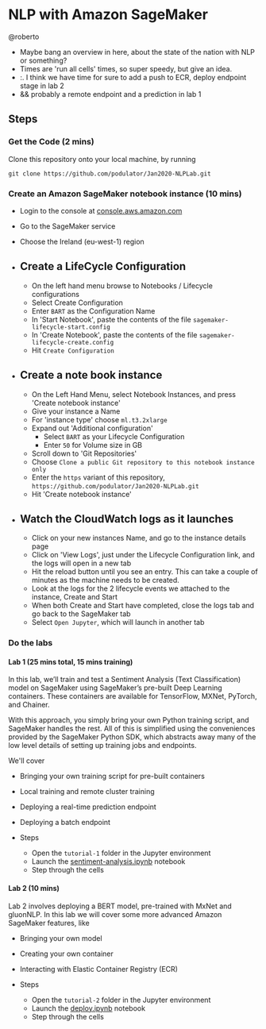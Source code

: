 # NLP with Amazon SageMaker

@roberto 

- Maybe bang an overview in here, about the state of the nation with NLP or something?
- Times are 'run all cells' times, so super speedy, but give an idea. 
- :. I think we have time for sure to add a push to ECR, deploy endpoint stage in lab 2
- && probably a remote endpoint and a prediction in lab 1


## Steps

### Get the Code (2 mins)

Clone this repository onto your local machine, by running 

`git clone https://github.com/podulator/Jan2020-NLPLab.git`

### Create an Amazon SageMaker notebook instance (10 mins)

- Login to the console at [console.aws.amazon.com](https://console.aws.amazon.com/console/home)

- Go to the SageMaker service
- Choose the Ireland (eu-west-1) region
- ## Create a LifeCycle Configuration
  - On the left hand menu browse to Notebooks / Lifecycle configurations
  - Select Create Configuration
  - Enter `BART` as the Configuration Name
  - In 'Start Notebook', paste the contents of the file `sagemaker-lifecycle-start.config`
  - In 'Create Notebook', paste the contents of the file `sagemaker-lifecycle-create.config`
  - Hit `Create Configuration`
- ## Create a note book instance
  - On the Left Hand Menu, select Notebook Instances, and press 'Create notebook instance'
  - Give your instance a Name
  - For 'instance type' choose `ml.t3.2xlarge`
  - Expand out 'Additional configuration'
    - Select `BART` as your Lifecycle Configuration
    - Enter `50` for Volume size in GB
  - Scroll down to 'Git Repositories'
  - Choose `Clone a public Git repository to this notebook instance only`
  - Enter the `https` variant of this repository, `https://github.com/podulator/Jan2020-NLPLab.git`
  - Hit 'Create notebook instance'
- ## Watch the CloudWatch logs as it launches
  - Click on your new instances Name, and go to the instance details page
  - Click on 'View Logs', just under the Lifecycle Configuration link, and the logs will open in a new tab
  - Hit the reload button until you see an entry. This can take a couple of minutes as the machine needs to be created.
  - Look at the logs for the 2 lifecycle events we attached to the instance, Create and Start
  - When both Create and Start have completed, close the logs tab and go back to the SageMaker tab
  - Select `Open Jupyter`, which will launch in another tab 

### Do the labs

#### Lab 1 (25 mins total, 15 mins training)

In this lab, we’ll train and test a Sentiment Analysis (Text Classification) model on SageMaker using SageMaker’s pre-built Deep Learning containers. 
These containers are available for TensorFlow, MXNet, PyTorch, and Chainer.

With this approach, you simply bring your own Python training script, and SageMaker handles the rest. 
All of this is simplified using the conveniences provided by the SageMaker Python SDK, which abstracts away many of the low level details of setting up training jobs and endpoints.

We'll cover 

- Bringing your own training script for pre-built containers
- Local training and remote cluster training
- Deploying a real-time prediction endpoint
- Deploying a batch endpoint

- Steps
  - Open the `tutorial-1` folder in the Jupyter environment
  - Launch the [sentiment-analysis.ipynb](./tutorial-1/sentiment-analysis.ipynb) notebook
  - Step through the cells

#### Lab 2 (10 mins)

Lab 2 involves deploying a BERT model, pre-trained with MxNet and gluonNLP. 
In this lab we will cover some more advanced Amazon SageMaker features, like 

- Bringing your own model
- Creating your own container
- Interacting with Elastic Container Registry (ECR)

- Steps
  - Open the `tutorial-2` folder in the Jupyter environment
  - Launch the [deploy.ipynb](./tutorial-2/deploy.ipynb) notebook
  - Step through the cells

